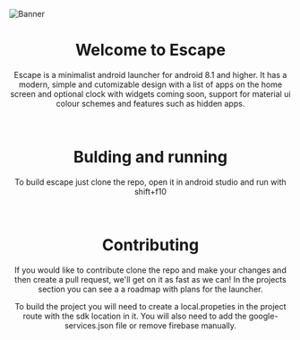 ![Banner](https://github.com/georgeclensy/Escape/blob/master/branding/newBanner.png)

<div align="center">
  
<h1 align="center">
  Welcome to Escape
</h1>

Escape is a minimalist android launcher for android 8.1 and higher. It has a modern, simple and cutomizable design with a list of apps on the home screen and optional clock with widgets coming soon, support for material ui colour schemes and features such as hidden apps.

<br/>

<h1>
  Bulding and running
</h1>

To build escape just clone the repo, open it in android studio and run with shift+f10  

<br>

<h1>
  Contributing
</h3>

If you would like to contribute clone the repo and make your changes and then create a pull request, we'll get on it as fast as we can! In the projects section you can see a a roadmap with plans for the launcher.  

To build the project you will need to create a local.propeties in the project route with the sdk location in it. You will also need to add the google-services.json file or remove firebase manually.

</div>
